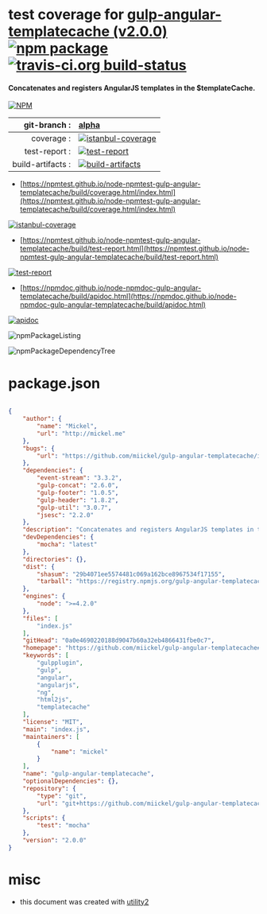 # test coverage for  [gulp-angular-templatecache (v2.0.0)](https://github.com/miickel/gulp-angular-templatecache#readme)  [![npm package](https://img.shields.io/npm/v/npmtest-gulp-angular-templatecache.svg?style=flat-square)](https://www.npmjs.org/package/npmtest-gulp-angular-templatecache) [![travis-ci.org build-status](https://api.travis-ci.org/npmtest/node-npmtest-gulp-angular-templatecache.svg)](https://travis-ci.org/npmtest/node-npmtest-gulp-angular-templatecache)
#### Concatenates and registers AngularJS templates in the $templateCache.

[![NPM](https://nodei.co/npm/gulp-angular-templatecache.png?downloads=true&downloadRank=true&stars=true)](https://www.npmjs.com/package/gulp-angular-templatecache)

| git-branch : | [alpha](https://github.com/npmtest/node-npmtest-gulp-angular-templatecache/tree/alpha)|
|--:|:--|
| coverage : | [![istanbul-coverage](https://npmtest.github.io/node-npmtest-gulp-angular-templatecache/build/coverage.badge.svg)](https://npmtest.github.io/node-npmtest-gulp-angular-templatecache/build/coverage.html/index.html)|
| test-report : | [![test-report](https://npmtest.github.io/node-npmtest-gulp-angular-templatecache/build/test-report.badge.svg)](https://npmtest.github.io/node-npmtest-gulp-angular-templatecache/build/test-report.html)|
| build-artifacts : | [![build-artifacts](https://npmtest.github.io/node-npmtest-gulp-angular-templatecache/glyphicons_144_folder_open.png)](https://github.com/npmtest/node-npmtest-gulp-angular-templatecache/tree/gh-pages/build)|

- [https://npmtest.github.io/node-npmtest-gulp-angular-templatecache/build/coverage.html/index.html](https://npmtest.github.io/node-npmtest-gulp-angular-templatecache/build/coverage.html/index.html)

[![istanbul-coverage](https://npmtest.github.io/node-npmtest-gulp-angular-templatecache/build/screenCapture.buildCi.browser.%252Ftmp%252Fbuild%252Fcoverage.lib.html.png)](https://npmtest.github.io/node-npmtest-gulp-angular-templatecache/build/coverage.html/index.html)

- [https://npmtest.github.io/node-npmtest-gulp-angular-templatecache/build/test-report.html](https://npmtest.github.io/node-npmtest-gulp-angular-templatecache/build/test-report.html)

[![test-report](https://npmtest.github.io/node-npmtest-gulp-angular-templatecache/build/screenCapture.buildCi.browser.%252Ftmp%252Fbuild%252Ftest-report.html.png)](https://npmtest.github.io/node-npmtest-gulp-angular-templatecache/build/test-report.html)

- [https://npmdoc.github.io/node-npmdoc-gulp-angular-templatecache/build/apidoc.html](https://npmdoc.github.io/node-npmdoc-gulp-angular-templatecache/build/apidoc.html)

[![apidoc](https://npmdoc.github.io/node-npmdoc-gulp-angular-templatecache/build/screenCapture.buildCi.browser.%252Ftmp%252Fbuild%252Fapidoc.html.png)](https://npmdoc.github.io/node-npmdoc-gulp-angular-templatecache/build/apidoc.html)

![npmPackageListing](https://npmtest.github.io/node-npmtest-gulp-angular-templatecache/build/screenCapture.npmPackageListing.svg)

![npmPackageDependencyTree](https://npmtest.github.io/node-npmtest-gulp-angular-templatecache/build/screenCapture.npmPackageDependencyTree.svg)



# package.json

```json

{
    "author": {
        "name": "Mickel",
        "url": "http://mickel.me"
    },
    "bugs": {
        "url": "https://github.com/miickel/gulp-angular-templatecache/issues"
    },
    "dependencies": {
        "event-stream": "3.3.2",
        "gulp-concat": "2.6.0",
        "gulp-footer": "1.0.5",
        "gulp-header": "1.8.2",
        "gulp-util": "3.0.7",
        "jsesc": "2.2.0"
    },
    "description": "Concatenates and registers AngularJS templates in the $templateCache.",
    "devDependencies": {
        "mocha": "latest"
    },
    "directories": {},
    "dist": {
        "shasum": "29b4071ee5574481c069a162bce8967534f17155",
        "tarball": "https://registry.npmjs.org/gulp-angular-templatecache/-/gulp-angular-templatecache-2.0.0.tgz"
    },
    "engines": {
        "node": ">=4.2.0"
    },
    "files": [
        "index.js"
    ],
    "gitHead": "0a0e4690220188d9047b60a32eb4866431fbe0c7",
    "homepage": "https://github.com/miickel/gulp-angular-templatecache#readme",
    "keywords": [
        "gulpplugin",
        "gulp",
        "angular",
        "angularjs",
        "ng",
        "html2js",
        "templatecache"
    ],
    "license": "MIT",
    "main": "index.js",
    "maintainers": [
        {
            "name": "mickel"
        }
    ],
    "name": "gulp-angular-templatecache",
    "optionalDependencies": {},
    "repository": {
        "type": "git",
        "url": "git+https://github.com/miickel/gulp-angular-templatecache.git"
    },
    "scripts": {
        "test": "mocha"
    },
    "version": "2.0.0"
}
```



# misc
- this document was created with [utility2](https://github.com/kaizhu256/node-utility2)
